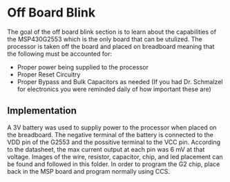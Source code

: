 # Off Board Blink

The goal of the off board blink section is to learn about the capabilities of the MSP430G2553 which is the only board that can be utulized. The processor is taken off the board and placed on breadboard meaning that the following must be accounted for:
* Proper power being supplied to the processor
* Proper Reset Circuitry 
* Proper Bypass and Bulk Capacitors as needed (If you had Dr. Schmalzel for electronics you were reminded daily of how important these are)



## Implementation
A 3V battery was used to suppliy power to the processor when placed on the breadboard. The negative terminal of the battery is connected to the VDD pin of the G2553 and the possitive terminal to the VCC pin. According to the datasheet, the max current output at each pin was 6 mV at that voltage. Images of the wire, resistor, capacitor, chip, and led placement can be found and followed in this folder. In order to program the G2 chip, place back in the MSP board and program normally using CCS.

